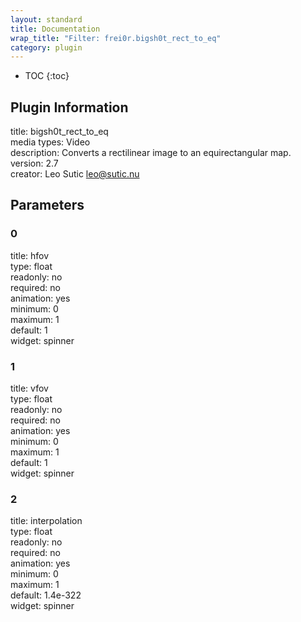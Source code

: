 ```yaml
---
layout: standard
title: Documentation
wrap_title: "Filter: frei0r.bigsh0t_rect_to_eq"
category: plugin
---
```

* TOC
{:toc}

## Plugin Information

title: bigsh0t_rect_to_eq  
media types:
Video  
description: Converts a rectilinear image to an equirectangular map.  
version: 2.7  
creator: Leo Sutic <leo@sutic.nu>  

## Parameters

### 0

title: hfov    
type: float  
readonly: no  
required: no  
animation: yes  
minimum: 0  
maximum: 1  
default: 1  
widget: spinner  

### 1

title: vfov    
type: float  
readonly: no  
required: no  
animation: yes  
minimum: 0  
maximum: 1  
default: 1  
widget: spinner  

### 2

title: interpolation    
type: float  
readonly: no  
required: no  
animation: yes  
minimum: 0  
maximum: 1  
default: 1.4e-322  
widget: spinner  

